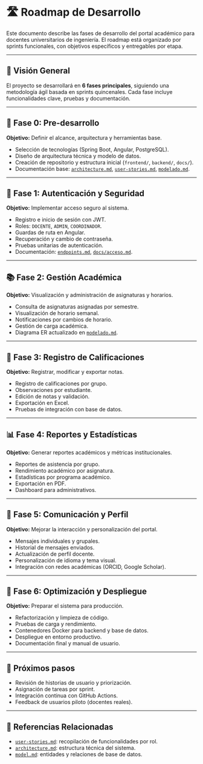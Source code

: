 # 🛣️ Roadmap de Desarrollo

Este documento describe las fases de desarrollo del portal académico para docentes universitarios de ingeniería. El roadmap está organizado por sprints funcionales, con objetivos específicos y entregables por etapa.

---

## 🧭 Visión General

El proyecto se desarrollará en **6 fases principales**, siguiendo una metodología ágil basada en sprints quincenales. Cada fase incluye funcionalidades clave, pruebas y documentación.

---

## 🚀 Fase 0: Pre-desarrollo

**Objetivo:** Definir el alcance, arquitectura y herramientas base.

- Selección de tecnologías (Spring Boot, Angular, PostgreSQL).
- Diseño de arquitectura técnica y modelo de datos.
- Creación de repositorio y estructura inicial (`frontend/`, `backend/`, `docs/`).
- Documentación base: [`architecture.md`](architecture.md), [`user-stories.md`](user-stories.md), [`modelado.md`](modelado.md).

---

## 🧪 Fase 1: Autenticación y Seguridad

**Objetivo:** Implementar acceso seguro al sistema.

- Registro e inicio de sesión con JWT.
- Roles: `DOCENTE`, `ADMIN`, `COORDINADOR`.
- Guardas de ruta en Angular.
- Recuperación y cambio de contraseña.
- Pruebas unitarias de autenticación.
- Documentación: [`endpoints.md`](endpoints.md), [`docs/acceso.md`](docs/acceso.md).

---

## 📚 Fase 2: Gestión Académica

**Objetivo:** Visualización y administración de asignaturas y horarios.

- Consulta de asignaturas asignadas por semestre.
- Visualización de horario semanal.
- Notificaciones por cambios de horario.
- Gestión de carga académica.
- Diagrama ER actualizado en [`modelado.md`](modelado.md).

---

## 📝 Fase 3: Registro de Calificaciones

**Objetivo:** Registrar, modificar y exportar notas.

- Registro de calificaciones por grupo.
- Observaciones por estudiante.
- Edición de notas y validación.
- Exportación en Excel.
- Pruebas de integración con base de datos.

---

## 📊 Fase 4: Reportes y Estadísticas

**Objetivo:** Generar reportes académicos y métricas institucionales.

- Reportes de asistencia por grupo.
- Rendimiento académico por asignatura.
- Estadísticas por programa académico.
- Exportación en PDF.
- Dashboard para administrativos.

---

## 💬 Fase 5: Comunicación y Perfil

**Objetivo:** Mejorar la interacción y personalización del portal.

- Mensajes individuales y grupales.
- Historial de mensajes enviados.
- Actualización de perfil docente.
- Personalización de idioma y tema visual.
- Integración con redes académicas (ORCID, Google Scholar).

---

## 🧹 Fase 6: Optimización y Despliegue

**Objetivo:** Preparar el sistema para producción.

- Refactorización y limpieza de código.
- Pruebas de carga y rendimiento.
- Contenedores Docker para backend y base de datos.
- Despliegue en entorno productivo.
- Documentación final y manual de usuario.

---

## 📌 Próximos pasos

- Revisión de historias de usuario y priorización.
- Asignación de tareas por sprint.
- Integración continua con GitHub Actions.
- Feedback de usuarios piloto (docentes reales).

---

## 📎 Referencias Relacionadas

- [`user-stories.md`](user-stories.md): recopilación de funcionalidades por rol.
- [`architecture.md`](architecture.md): estructura técnica del sistema.
- [`model.md`](model.md): entidades y relaciones de base de datos.
